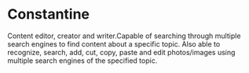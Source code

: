 # Constantine
Content editor, creator and writer.Capable of searching through multiple search engines to find content about a specific topic. Also able to recognize, search, add, cut, copy, paste and edit photos/images using multiple search engines of the specified topic.
